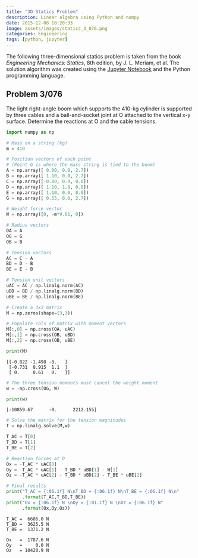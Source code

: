 ```yaml
---
title: "3D Statics Problem"
description: Linear algebra using Python and numpy
date: 2015-12-08 18:20:33
image: assets/images/statics_3_076.png
categories: Engineering
tags: [python, jupyter]
---
```


The following three-dimensional statics problem is taken from the book _Engineering Mechanics: Statics_, 8th edition, by J. L. Meriam, et al. The solution algorithm was created using the [Jupyter Notebook](http://jupyter.org) and the Python programming language.

## Problem 3/076

The light right-angle boom which supports the 410-kg cylinder is supported by three cables and a ball-and-socket joint at O attached to the vertical x-y surface. Determine the reactions at O and the cable tensions.

<!-- more -->

```python
import numpy as np
```

```python
# Mass on a string (kg)
m = 410

# Position vectors of each point
# (Point G is where the mass string is tied to the boom)
A = np.array([ 0.00, 0.0, 2.7])
B = np.array([ 1.10, 0.0, 2.7])
C = np.array([-0.80, 0.9, 0.0])
D = np.array([ 1.10, 1.8, 0.0])
E = np.array([ 1.10, 0.0, 0.0])
G = np.array([ 0.55, 0.0, 2.7])
```

```python
# Weight force vector
W = np.array([0, -m*9.81, 0])

# Radius vectors
OA = A
OG = G
OB = B

# Tension vectors
AC = C - A
BD = D - B
BE = E - B
```

```python
# Tension unit vectors
uAC = AC / np.linalg.norm(AC)
uBD = BD / np.linalg.norm(BD)
uBE = BE / np.linalg.norm(BE)
```

```python
# Create a 3x3 matrix
M = np.zeros(shape=(3,3))
```

```python
# Populate cols of matrix with moment vectors
M[:,0] = np.cross(OA, uAC)
M[:,1] = np.cross(OB, uBD)
M[:,2] = np.cross(OB, uBE)

print(M)
```

    [[-0.822 -1.498 -0.   ]
     [-0.731  0.915  1.1  ]
     [ 0.     0.61   0.   ]]

```python
# The three tension moments must cancel the weight moment
w = -np.cross(OG, W)

print(w)
```

    [-10859.67      -0.      2212.155]

```python
# Solve the matrix for the tension magnitudes
T = np.linalg.solve(M,w)

T_AC = T[0]
T_BD = T[1]
T_BE = T[2]
```

```python
# Reaction forces at O
Ox = -T_AC * uAC[0]
Oy = -T_AC * uAC[1] - T_BD * uBD[1] - W[1]
Oz = -T_AC * uAC[2] - T_BD * uBD[2] - T_BE * uBE[2]
```

```python
# Final results
print("T_AC = {:06.1f} N\nT_BD = {:06.1f} N\nT_BE = {:06.1f} N\n"
      .format(T_AC,T_BD,T_BE))
print("Ox = {:06.1f} N \nOy = {:01.1f} N \nOz = {:06.1f} N"
      .format(Ox,Oy,Oz))
```

    T_AC =  6606.0 N
    T_BD =  3625.5 N
    T_BE =  1371.2 N

    Ox   =  1787.6 N
    Oy   =     0.0 N
    Oz   = 10420.9 N
